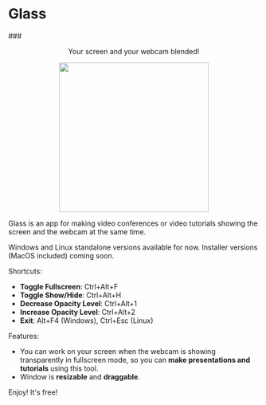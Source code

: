 # Glass
###<p align="center"> Your screen and your webcam blended!</p>

<p align="center"><img src="https://i.imgur.com/qXuRtvU.png" width="300" /></p>

Glass is an app for making video conferences or video tutorials showing the screen and the webcam at the same time.

Windows and Linux standalone versions available for now.
Installer versions (MacOS included) coming soon.

Shortcuts:
- **Toggle Fullscreen**: Ctrl+Alt+F
- **Toggle Show/Hide**: Ctrl+Alt+H
- **Decrease Opacity Level**: Ctrl+Alt+1
- **Increase Opacity Level**: Ctrl+Alt+2
- **Exit**: Alt+F4 (Windows), Ctrl+Esc (Linux)

Features:
- You can work on your screen when the webcam is showing transparently in fullscreen mode, so you can **make presentations and tutorials** using this tool.
- Window is **resizable** and **draggable**.

Enjoy! It's free!
